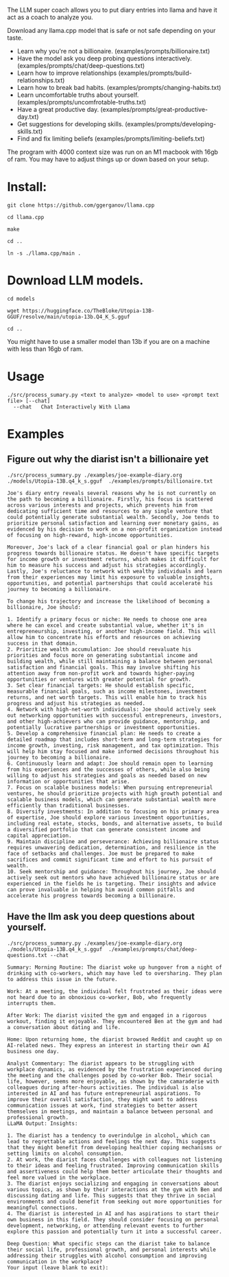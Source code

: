 

The LLM super coach allows you to put diary entries into llama and have it act as a coach to analyze you.  

Download any llama.cpp model that is safe or not safe depending on your taste.  

* Learn why you're not a billionaire.  (examples/prompts/billionaire.txt)
* Have the model ask you deep probing questions interactively. (examples/prompts/chat/deep-questions.txt)
* Learn how to improve relationships (examples/prompts/build-relationships.txt)
* Learn how to break bad habits. (examples/prompts/changing-habits.txt)
* Learn uncomfortable truths about yourself. (examples/prompts/uncomfrotable-truths.txt)
* Have a great productive day. (examples/prompts/great-productive-day.txt)
* Get suggestions for developing skills. (examples/prompts/developing-skills.txt)
* Find and fix limiting beliefs (examples/prompts/limiting-beliefs.txt)
  
The program with 4000 context size was run on an M1 macbook with 16gb of ram.  You may have to adjust things up or down
based on your setup.

# Install:

```
git clone https://github.com/ggerganov/llama.cpp

cd llama.cpp

make

cd ..

ln -s ./llama.cpp/main .

```

# Download LLM models. 
```
cd models

wget https://huggingface.co/TheBloke/Utopia-13B-GGUF/resolve/main/utopia-13b.Q4_K_S.gguf

cd ..
```

You might have to use a smaller model than 13b if you are on a machine with less than 16gb of ram.
# Usage
```
./src/process_sumary.py <text to analyze> <model to use> <prompt text file> [--chat]
  --chat   Chat Interactively With Llama
```

# Examples 

## Figure out why the diarist isn't a billionaire yet
```
./src/process_summary.py ./examples/joe-example-diary.org ./models/Utopia-13B.q4_k_s.gguf  ./examples/prompts/billionaire.txt
```
```
Joe's diary entry reveals several reasons why he is not currently on the path to becoming a billionaire. Firstly, his focus is scattered across various interests and projects, which prevents him from dedicating sufficient time and resources to any single venture that could potentially generate substantial wealth. Secondly, Joe tends to prioritize personal satisfaction and learning over monetary gains, as evidenced by his decision to work on a non-profit organization instead of focusing on high-reward, high-income opportunities.

Moreover, Joe's lack of a clear financial goal or plan hinders his progress towards billionaire status. He doesn't have specific targets for income growth or investment returns, which makes it difficult for him to measure his success and adjust his strategies accordingly. Lastly, Joe's reluctance to network with wealthy individuals and learn from their experiences may limit his exposure to valuable insights, opportunities, and potential partnerships that could accelerate his journey to becoming a billionaire.

To change his trajectory and increase the likelihood of becoming a billionaire, Joe should:

1. Identify a primary focus or niche: He needs to choose one area where he can excel and create substantial value, whether it's in entrepreneurship, investing, or another high-income field. This will allow him to concentrate his efforts and resources on achieving success in that domain.
2. Prioritize wealth accumulation: Joe should reevaluate his priorities and focus more on generating substantial income and building wealth, while still maintaining a balance between personal satisfaction and financial goals. This may involve shifting his attention away from non-profit work and towards higher-paying opportunities or ventures with greater potential for growth.
3. Set clear financial targets: He should establish specific, measurable financial goals, such as income milestones, investment returns, and net worth targets. This will enable him to track his progress and adjust his strategies as needed.
4. Network with high-net-worth individuals: Joe should actively seek out networking opportunities with successful entrepreneurs, investors, and other high-achievers who can provide guidance, mentorship, and potentially lucrative partnerships or investment opportunities.
5. Develop a comprehensive financial plan: He needs to create a detailed roadmap that includes short-term and long-term strategies for income growth, investing, risk management, and tax optimization. This will help him stay focused and make informed decisions throughout his journey to becoming a billionaire.
6. Continuously learn and adapt: Joe should remain open to learning from his experiences and the successes of others, while also being willing to adjust his strategies and goals as needed based on new information or opportunities that arise.
7. Focus on scalable business models: When pursuing entrepreneurial ventures, he should prioritize projects with high growth potential and scalable business models, which can generate substantial wealth more efficiently than traditional businesses.
8. Diversify investments: In addition to focusing on his primary area of expertise, Joe should explore various investment opportunities, including real estate, stocks, bonds, and alternative assets, to build a diversified portfolio that can generate consistent income and capital appreciation.
9. Maintain discipline and perseverance: Achieving billionaire status requires unwavering dedication, determination, and resilience in the face of setbacks and challenges. Joe must be prepared to make sacrifices and commit significant time and effort to his pursuit of wealth.
10. Seek mentorship and guidance: Throughout his journey, Joe should actively seek out mentors who have achieved billionaire status or are experienced in the fields he is targeting. Their insights and advice can prove invaluable in helping him avoid common pitfalls and accelerate his progress towards becoming a billionaire.

```


## Have the llm ask you deep questions about yourself.
```
./src/process_summary.py ./examples/joe-example-diary.org ./models/Utopia-13B.q4_k_s.gguf  ./examples/prompts/chat/deep-questions.txt --chat
```

```
Summary: Morning Routine: The diarist woke up hungover from a night of drinking with co-workers, which may have led to oversharing. They plan to address this issue in the future.

Work: At a meeting, the individual felt frustrated as their ideas were not heard due to an obnoxious co-worker, Bob, who frequently interrupts them.

After Work: The diarist visited the gym and engaged in a rigorous workout, finding it enjoyable. They encountered Ben at the gym and had a conversation about dating and life.

Home: Upon returning home, the diarist browsed Reddit and caught up on AI-related news. They express an interest in starting their own AI business one day.

Analyst Commentary: The diarist appears to be struggling with workplace dynamics, as evidenced by the frustration experienced during the meeting and the challenges posed by co-worker Bob. Their social life, however, seems more enjoyable, as shown by the camaraderie with colleagues during after-hours activities. The individual is also interested in AI and has future entrepreneurial aspirations. To improve their overall satisfaction, they might want to address communication issues at work, find strategies to better assert themselves in meetings, and maintain a balance between personal and professional growth.
LLaMA Output: Insights:

1. The diarist has a tendency to overindulge in alcohol, which can lead to regrettable actions and feelings the next day. This suggests that they might benefit from developing healthier coping mechanisms or setting limits on alcohol consumption.
2. At work, the diarist faces challenges with colleagues not listening to their ideas and feeling frustrated. Improving communication skills and assertiveness could help them better articulate their thoughts and feel more valued in the workplace.
3. The diarist enjoys socializing and engaging in conversations about various topics, as shown by their interactions at the gym with Ben and discussing dating and life. This suggests that they thrive in social environments and could benefit from seeking out more opportunities for meaningful connections.
4. The diarist is interested in AI and has aspirations to start their own business in this field. They should consider focusing on personal development, networking, or attending relevant events to further explore this passion and potentially turn it into a successful career.

Deep Question: What specific steps can the diarist take to balance their social life, professional growth, and personal interests while addressing their struggles with alcohol consumption and improving communication in the workplace?
Your input (leave blank to exit): 

```

